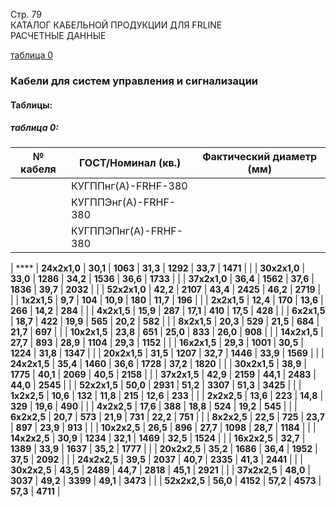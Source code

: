 Стр. 79  
КАТАЛОГ КАБЕЛЬНОЙ ПРОДУКЦИИ ДЛЯ FRLINE  
РАСЧЕТНЫЕ ДАННЫЕ  

[таблица 0](#22bebdcf-8c9b-4301-825b-a084d0ec3b11)

### Кабели для систем управления и сигнализации

#### Таблицы:

##### таблица 0:

| № кабеля | ГОСТ/Номинал (кв.) | Фактический диаметр (мм) |
|----------|---------------------|---------------------------|
|          | КУГППнг(А)-FRHF-380 |                          |
|          | КУГППЭнг(А)-FRHF-380 |                          |
|          | КУГППЭПнг(А)-FRHF-380 |                         |

| **** | **24x2x1,0** | **30,1** | **1063** | **31,3** | **1292** | **33,7** | **1471** |
|      | **30x2x1,0** | **33,0** | **1286** | **34,2** | **1536** | **36,6** | **1733** |
|      | **37x2x1,0** | **36,4** | **1562** | **37,6** | **1836** | **39,7** | **2032** |
|      | **52x2x1,0** | **42,2** | **2107** | **43,4** | **2425** | **46,2** | **2719** |
|      | **1x2x1,5**   | **9,7**  | **104**  | **10,9** | **180**  | **11,7** | **196**  |
|      | **2x2x1,5**   | **12,4** | **170**  | **13,6** | **266**  | **14,2** | **284**  |
|      | **4x2x1,5**   | **15,9** | **287**  | **17,1** | **410**  | **17,5** | **428**  |
|      | **6x2x1,5**   | **18,7** | **422**  | **19,9** | **565**  | **20,2** | **582**  |
|      | **8x2x1,5**   | **20,3** | **529**  | **21,5** | **684**  | **21,7** | **697**  |
|      | **10x2x1,5**  | **23,8** | **651**  | **25,0** | **833**  | **26,0** | **908**  |
|      | **14x2x1,5**  | **27,7** | **893**  | **28,9** | **1104** | **29,3** | **1152** |
|      | **16x2x1,5**  | **29,3** | **1001** | **30,5** | **1224** | **31,8** | **1347** |
|      | **20x2x1,5**  | **31,5** | **1207** | **32,7** | **1446** | **33,9** | **1569** |
|      | **24x2x1,5**  | **35,4** | **1460** | **36,6** | **1728** | **37,2** | **1820** |
|      | **30x2x1,5**  | **38,9** | **1775** | **40,1** | **2069** | **40,5** | **2158** |
|      | **37x2x1,5**  | **42,9** | **2159** | **44,1** | **2483** | **44,0** | **2545** |
|      | **52x2x1,5**  | **50,0** | **2931** | **51,2** | **3307** | **51,3** | **3425** |
|      | **1x2x2,5**   | **10,6** | **132**  | **11,8** | **215**  | **12,6** | **233**  |
|      | **2x2x2,5**   | **13,6** | **223**  | **14,8** | **329**  | **19,6** | **490**  |
|      | **4x2x2,5**   | **17,6** | **388**  | **18,8** | **524**  | **19,2** | **545**  |
|      | **6x2x2,5**   | **20,7** | **573**  | **21,9** | **731**  | **22,2** | **751**  |
|      | **8x2x2,5**   | **22,5** | **725**  | **23,7** | **897**  | **23,9** | **913**  |
|      | **10x2x2,5**  | **26,5** | **896**  | **27,7** | **1098** | **28,7** | **1184** |
|      | **14x2x2,5**  | **30,9** | **1234** | **32,1** | **1469** | **32,5** | **1524** |
|      | **16x2x2,5**  | **32,7** | **1389** | **33,9** | **1637** | **35,2** | **1777** |
|      | **20x2x2,5**  | **35,2** | **1686** | **36,4** | **1952** | **37,5** | **2092** |
|      | **24x2x2,5**  | **39,5** | **2037** | **40,7** | **2335** | **41,3** | **2441** |
|      | **30x2x2,5**  | **43,5** | **2489** | **44,7** | **2818** | **45,1** | **2921** |
|      | **37x2x2,5**  | **48,0** | **3037** | **49,2** | **3399** | **49,1** | **3473** |
|      | **52x2x2,5**  | **56,0** | **4152** | **57,2** | **4573** | **57,3** | **4711** |


